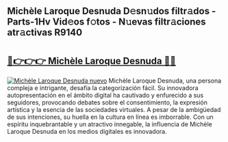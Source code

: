 ## Michèle Laroque Desnuda D𝚎sn𝚞dos filtr𝚊dos - Parts-1Hv Vid𝚎os f𝚘tos - N𝚞evas filtr𝚊ciones atr𝚊ctivas R9140

# <h2><a href="http://mb0pqj.tromn.icu/?c=Mich%c3%a8le+Laroque+Desnuda">🔗👉👉👉 Michèle Laroque Desnuda 🔗🔗</a></h2>

[![Michèle Laroque Desnuda nuevo](https://i.imgur.com/pEAQMta.gif)](http://mb0pqj.tromn.icu/?c=Mich%c3%a8le+Laroque+Desnuda)
Michèle Laroque Desnuda, una persona compleja e intrigante, desafía la categorización fácil. Su innovadora autopresentación en el ámbito digital ha cautivado y enfurecido a sus seguidores, provocando debates sobre el consentimiento, la expresión artística y la esencia de las sociedades virtuales. A pesar de la ambigüedad de sus intenciones, su huella en la cultura en línea es imborrable. Con un espíritu inquebrantable y un atractivo innegable, la influencia de Michèle Laroque Desnuda en los medios digitales es innovadora.
